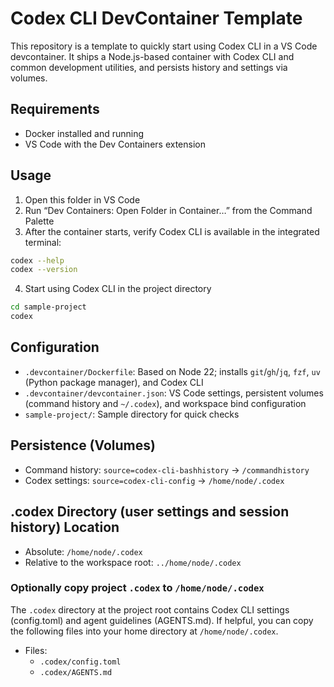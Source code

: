 # Codex CLI DevContainer Template

This repository is a template to quickly start using Codex CLI in a VS Code devcontainer. It ships a Node.js-based container with Codex CLI and common development utilities, and persists history and settings via volumes.

## Requirements

- Docker installed and running
- VS Code with the Dev Containers extension

## Usage

1. Open this folder in VS Code
2. Run “Dev Containers: Open Folder in Container…” from the Command Palette
3. After the container starts, verify Codex CLI is available in the integrated terminal:

```bash
codex --help
codex --version
```

4. Start using Codex CLI in the project directory

```bash
cd sample-project
codex
```

## Configuration

- `.devcontainer/Dockerfile`: Based on Node 22; installs `git`/`gh`/`jq`, `fzf`, `uv` (Python package manager), and Codex CLI
- `.devcontainer/devcontainer.json`: VS Code settings, persistent volumes (command history and `~/.codex`), and workspace bind configuration
- `sample-project/`: Sample directory for quick checks

## Persistence (Volumes)

- Command history: `source=codex-cli-bashhistory` → `/commandhistory`
- Codex settings: `source=codex-cli-config` → `/home/node/.codex`

## .codex Directory (user settings and session history) Location

- Absolute: `/home/node/.codex`
- Relative to the workspace root: `../home/node/.codex`

### Optionally copy project `.codex` to `/home/node/.codex`

The `.codex` directory at the project root contains Codex CLI settings (config.toml) and agent guidelines (AGENTS.md). If helpful, you can copy the following files into your home directory at `/home/node/.codex`.

- Files:
  - `.codex/config.toml`
  - `.codex/AGENTS.md`
